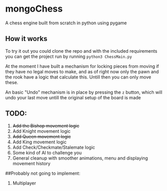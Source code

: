 # mongoChess
A chess engine built from scratch in python using pygame

## How it works
To try it out you could clone the repo and with the included requirements you can get the project run by running ``python3 ChessMain.py``

At the moment I have built a mechanism for locking pieces from moving if they have no legal moves to make, and as of right now only the pawn and the rook have a logic that calculate this. Untill then you can only move these.

An basic "Undo" mechanism is in place by pressing the ``z`` button, which will undo your last move untill the original setup of the board is made
## TODO:

1. ~~Add the Bishop movement logic~~
2. Add Knight movement logic
3. ~~Add Queen movement logic~~
4. Add King movement logic
5. Add Check/Checkmate/Stalemate logic
6. Some kind of AI to challenge you
7. General cleanup with smoother animations, menu and displaying movement history

##Probably not going to implement:
1. Multiplayer

